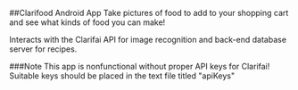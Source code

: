 ##Clarifood Android App
Take pictures of food to add to your shopping cart and see what kinds of food you can make!

Interacts with the Clarifai API for image recognition and back-end database server for recipes.


###Note
This app is nonfunctional without proper API keys for Clarifai! Suitable keys should be placed in the text file titled "apiKeys"
